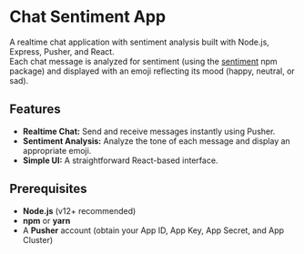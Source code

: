 # Chat Sentiment App

A realtime chat application with sentiment analysis built with Node.js, Express, Pusher, and React.  
Each chat message is analyzed for sentiment (using the [sentiment](https://www.npmjs.com/package/sentiment) npm package) and displayed with an emoji reflecting its mood (happy, neutral, or sad).

## Features

- **Realtime Chat:** Send and receive messages instantly using Pusher.
- **Sentiment Analysis:** Analyze the tone of each message and display an appropriate emoji.
- **Simple UI:** A straightforward React-based interface.

## Prerequisites

- **Node.js** (v12+ recommended)
- **npm** or **yarn**
- A **Pusher** account (obtain your App ID, App Key, App Secret, and App Cluster)
